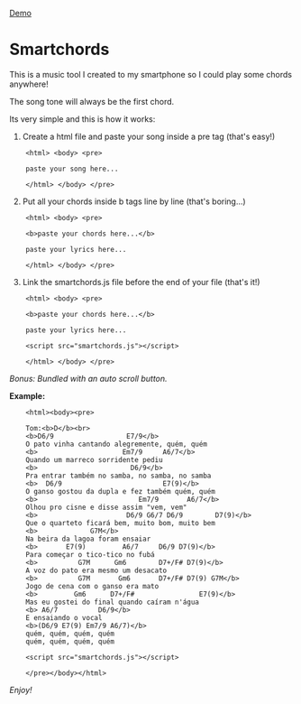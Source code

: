 [Demo](http://rafaelcastrocouto.github.com/smartchords "Demo")

Smartchords
=======

This is a music tool I created to my smartphone so I could play some chords anywhere!

The song tone will always be the first chord.

Its very simple and this is how it works:

1. Create a html file and paste your song inside a pre tag (that's easy!)
```
    <html> <body> <pre>
    
    paste your song here...
    
    </html> </body> </pre>
```
2. Put all your chords inside b tags line by line (that's boring...)
```
    <html> <body> <pre>
    
    <b>paste your chords here...</b>
    
    paste your lyrics here...
    
    </html> </body> </pre>
```  
3. Link the smartchords.js file before the end of your file (that's it!)
```
    <html> <body> <pre>
    
    <b>paste your chords here...</b>
    
    paste your lyrics here...
    
    <script src="smartchords.js"></script>
    
    </html> </body> </pre>
```

*Bonus: Bundled with an auto scroll button.*

**Example:**
```
    <html><body><pre>
  
    Tom:<b>D</b><br>
    <b>D6/9                  E7/9</b>
    O pato vinha cantando alegremente, quém, quém
    <b>                     Em7/9     A6/7</b>
    Quando um marreco sorridente pediu
    <b>                       D6/9</b>
    Pra entrar também no samba, no samba, no samba
    <b>  D6/9                         E7(9)</b>
    O ganso gostou da dupla e fez também quém, quém
    <b>                         Em7/9       A6/7</b>
    Olhou pro cisne e disse assim "vem, vem"
    <b>                      D6/9 G6/7 D6/9        D7(9)</b>
    Que o quarteto ficará bem, muito bom, muito bem
    <b>             G7M</b>
    Na beira da lagoa foram ensaiar
    <b>       E7(9)         A6/7     D6/9 D7(9)</b>
    Para começar o tico-tico no fubá
    <b>          G7M      Gm6        D7+/F# D7(9)</b>
    A voz do pato era mesmo um desacato
    <b>          G7M       Gm6       D7+/F# D7(9) G7M</b>
    Jogo de cena com o ganso era mato
    <b>         Gm6      D7+/F#                E7(9)</b>
    Mas eu gostei do final quando caíram n'água
    <b> A6/7          D6/9</b>
    E ensaiando o vocal
    <b>(D6/9 E7(9) Em7/9 A6/7)</b>
    quém, quém, quém, quém
    quém, quém, quém, quém
    
    <script src="smartchords.js"></script>
    
    </pre></body></html>
```  
*Enjoy!*
